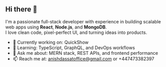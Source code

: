 ## Hi there 👋
I'm a passionate full-stack developer with experience in building scalable web apps using **React**, **Node.js**, and **MongoDB**.  
I love clean code, pixel-perfect UI, and turning ideas into products.

- 🔭 Currently working on: QuickShow
- 🌱 Learning: TypeScript, GraphQL, and DevOps workflows
- 💬 Ask me about: MERN stack, REST APIs, and frontend performance
- 📫 Reach me at: anishdassatoffice@gmail.com or +447473382397

<!--
**anishdass/Anishdass** is a ✨ _special_ ✨ repository because its `README.md` (this file) appears on your GitHub profile.

Here are some ideas to get you started:

- 🤔 I’m looking for help with ...
- 💬 Ask me about ...
- 📫 How to reach me: ...
- 😄 Pronouns: ...
- ⚡ Fun fact: ...
-->
